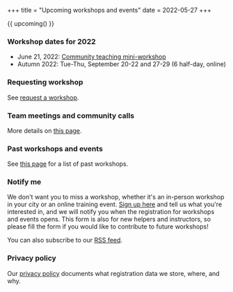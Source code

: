 +++
title = "Upcoming workshops and events"
date = 2022-05-27
+++

{{ upcoming() }}


### Workshop dates for 2022

<!-- If you edit this section, also update the date on top of this page. This
is important for RSS feed. -->

- June 21, 2022: [Community teaching mini-workshop](https://hackmd.io/@coderefinery/community-teaching-2022-summer)
- Autumn 2022: Tue-Thu, September 20-22 and 27-29 (6 half-day, online)


### Requesting workshop

See [request a workshop](/workshops/request/).


### Team meetings and community calls

More details on [this page](/organization/meetings/).


### Past workshops and events

See [this page](/workshops/past/) for a list of past workshops.


### Notify me

We don't want you to miss a workshop, whether it's an in-person
workshop in your city or an online training event. [Sign up
here](https://indico.neic.no/event/135/surveys/36) and tell us what
you're interested in, and we will notify you when the registration for
workshops and events opens. This form is also for new
helpers and instructors, so please fill the form if you would like to
contribute to future workshops!

You can also subscribe to our [RSS feed](/atom.xml).


### Privacy policy

Our [privacy policy](/privacy-policy/)
documents what registration data we store, where, and why.
